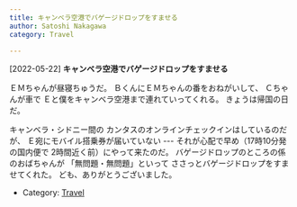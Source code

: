 ```yaml
---
title: キャンベラ空港でバゲージドロップをすませる
author: Satoshi Nakagawa
category: Travel

---
```


[2022-05-22] **キャンベラ空港でバゲージドロップをすませる** 

ＥＭちゃんが昼寝ちゅうだ。
ＢくんにＥＭちゃんの番をおねがいして、
Ｃちゃんが車で
Ｅと僕をキャンベラ空港まで連れていってくれる。
きょうは帰国の日だ。

 キャンベラ・シドニー間の
カンタスのオンラインチェックインはしているのだが、
Ｅ宛にモバイル搭乗券が届いていない ---
それが心配で早め（17時10分発の国内便で
2時間近く前）にやって来たのだ。
バゲージドロップのところの係のおばちゃんが
「無問題・無問題」といって
ささっとバゲージドロップをすませてくれた。
ども、ありがとうございました。

- Category: [Travel](https://merapano.github.io/categories.html#Travel)

